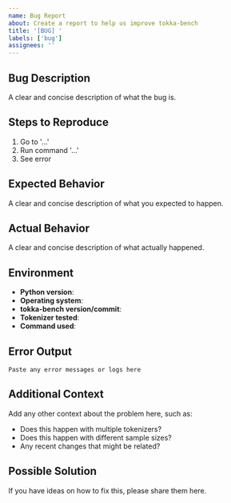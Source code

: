 ```yaml
---
name: Bug Report
about: Create a report to help us improve tokka-bench
title: '[BUG] '
labels: ['bug']
assignees: ''
---
```


## Bug Description
A clear and concise description of what the bug is.

## Steps to Reproduce
1. Go to '...'
2. Run command '...'
3. See error

## Expected Behavior
A clear and concise description of what you expected to happen.

## Actual Behavior
A clear and concise description of what actually happened.

## Environment
- **Python version**: 
- **Operating system**: 
- **tokka-bench version/commit**: 
- **Tokenizer tested**: 
- **Command used**: 

## Error Output
```
Paste any error messages or logs here
```

## Additional Context
Add any other context about the problem here, such as:
- Does this happen with multiple tokenizers?
- Does this happen with different sample sizes?
- Any recent changes that might be related?

## Possible Solution
If you have ideas on how to fix this, please share them here.
